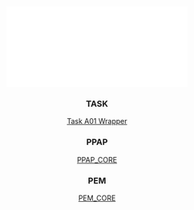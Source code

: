 <div align="center">
  <a href="https://www.xft.com/"><img align="center" src="https://github.com/XFT-GmbH/.github/blob/main/icons/xft.svg" alt="xft"/></a>


<!--<img align="center" src="https://github.com/XFT-GmbH/.github/blob/main/icons/ui5.svg" alt="ui5" width="80" height="80"/>-->


<h3>TASK</h3>

[Task A01 Wrapper](https://github.com/XFT-GmbH/zxfttmtaska01wrapper)

<h3>PPAP</h3>

[PPAP_CORE](https://github.com/XFT-GmbH/comxftppapcore)

<h3>PEM</h3>

[PEM_CORE](https://github.com/XFT-GmbH/comxfthrpemcore)

</div>

